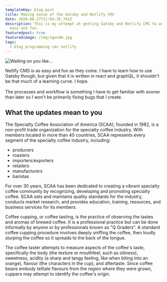 ```yaml
---
templateKey: blog-post
title: Making sense of the Gatsby and Netlify CMS
date: 2020-08-27T11:04:35.741Z
description: This is my attempt at getting Gatsby and Netlify CMS to work. Seems
  easy and fun.
featuredpost: true
featuredimage: /img/2gwvdm.jpg
tags:
  - blog programming cms netlify
---
```

![Waiting on you like...](/img/2gwvdm.jpg "Waiting Meme")

Netlify CMS is as easy and fun as they come. I have to learn how to use Gatsby though, but given that it is written in react and graphQL, it shouldn't be that much of a learning curve. I hope. \
\
The processes and workflow is something I have to get familiar with sooner than later so I won't be primarily fixing bugs that I create. 

## What the updates mean to you

The Specialty Coffee Association of America (SCAA), founded in 1982, is a non-profit trade organization for the specialty coffee industry. With members located in more than 40 countries, SCAA represents every segment of the specialty coffee industry, including:

* producers
* roasters
* importers/exporters
* retailers
* manufacturers
* baristas

For over 30 years, SCAA has been dedicated to creating a vibrant specialty coffee community by recognizing, developing and promoting specialty coffee. SCAA sets and maintains quality standards for the industry, conducts market research, and provides education, training, resources, and business services for its members.

Coffee cupping, or coffee tasting, is the practice of observing the tastes and aromas of brewed coffee. It is a professional practice but can be done informally by anyone or by professionals known as "Q Graders". A standard coffee cupping procedure involves deeply sniffing the coffee, then loudly slurping the coffee so it spreads to the back of the tongue.

The coffee taster attempts to measure aspects of the coffee's taste, specifically the body (the texture or mouthfeel, such as oiliness), sweetness, acidity (a sharp and tangy feeling, like when biting into an orange), flavour (the characters in the cup), and aftertaste. Since coffee beans embody telltale flavours from the region where they were grown, cuppers may attempt to identify the coffee's origin.
